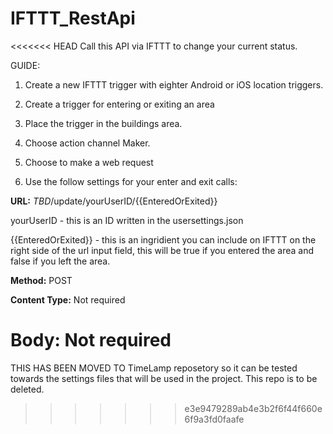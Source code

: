 # IFTTT_RestApi

<<<<<<< HEAD
Call this API via IFTTT to change your current status.

GUIDE:

1. Create a new IFTTT trigger with eighter Android or iOS location triggers.

2. Create a trigger for entering or exiting an area

3. Place the trigger in the buildings area.

4. Choose action channel Maker.

5. Choose to make a web request

6. Use the follow settings for your enter and exit calls:

<b>URL:</b> *TBD*/update/yourUserID/{{EnteredOrExited}}

yourUserID - this is an ID written in the usersettings.json

{{EnteredOrExited}} - this is an ingridient you can include on IFTTT on the right side of the url input field, this will be true if you entered the area and false if you left the area.

<b>Method:</b> POST

<b>Content Type:</b> Not required

<b>Body:</b> Not required
=======
THIS HAS BEEN MOVED TO TimeLamp reposetory so it can be tested towards the settings files that will be used in the project. This repo is to be deleted.
>>>>>>> e3e9479289ab4e3b2f6f44f660e6f9a3fd0faafe
